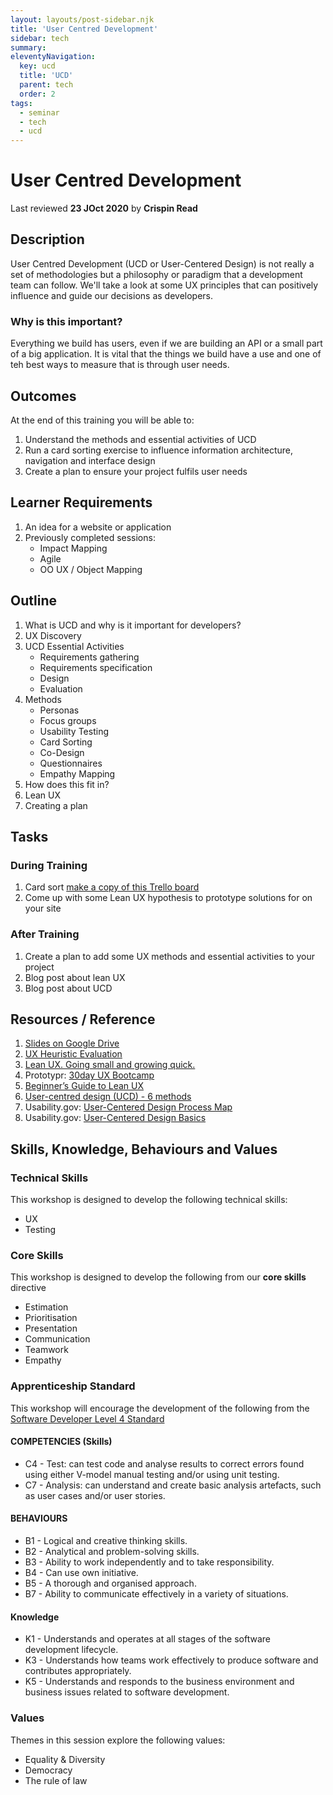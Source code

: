 ```yaml
---
layout: layouts/post-sidebar.njk
title: 'User Centred Development'
sidebar: tech
summary: 
eleventyNavigation:
  key: ucd
  title: 'UCD'
  parent: tech
  order: 2
tags:
  - seminar
  - tech
  - ucd
---
```

# User Centred Development
Last reviewed **23 JOct 2020** by **Crispin Read**

## Description
User Centred Development (UCD or User-Centered Design) is not really a set of methodologies but a philosophy or paradigm that a development team can follow. We'll take a look at some UX principles that can positively influence and guide our decisions as developers.

### Why is this important?
Everything we build has users, even if we are building an API or a small part of a big application. It is vital that the things we build have a use and one of teh best ways to measure that is through user needs.

## Outcomes

At the end of this training you will be able to:
1. Understand the methods and essential activities of UCD
1. Run a card sorting exercise to influence information architecture, navigation and interface design
1. Create a plan to ensure your project fulfils user needs

## Learner Requirements

1. An idea for a website or application
1. Previously completed sessions:
    - Impact Mapping
    - Agile
    - OO UX / Object Mapping

## Outline

1. What is UCD and why is it important for developers?
1. UX Discovery
1. UCD Essential Activities
    - Requirements gathering
    - Requirements specification
    - Design
    - Evaluation
1. Methods
    - Personas
    - Focus groups
    - Usability Testing
    - Card Sorting
    - Co-Design
    - Questionnaires
    - Empathy Mapping    
1. How does this fit in?
1. Lean UX
1. Creating a plan

## Tasks

### During Training
1. Card sort [make a copy of this Trello board](https://trello.com/b/tb1YTWlV/card-sort)
1. Come up with some Lean UX hypothesis to prototype solutions for on your site

### After Training
1. Create a plan to add some UX methods and essential activities to your project
2. Blog post about lean UX
3. Blog post about UCD

## Resources / Reference

1. [Slides on Google Drive](https://docs.google.com/presentation/d/1IWGvjNudejZyn6J3AVNW1NedbGC0eN7IKX0C5xcjYog/edit#slide=id.p)
1. [UX Heuristic Evaluation](https://uxknowledgebase.com/heuristic-evaluation-897bcd3ffcf4)
1. [Lean UX. Going small and growing quick.](https://blog.prototypr.io/lean-ux-going-small-and-growing-quicker-2b3a9f98d96)
1. Prototypr: [30day UX Bootcamp](https://blog.prototypr.io/https-blog-prototypr-io-ux-bootcamp-3/home)
1. [Beginner’s Guide to Lean UX](https://blog.prototypr.io/beginners-guide-to-lean-ux-defined-explained-228d18940acb)
1. [User-centred design (UCD) - 6 methods](https://www.webcredible.com/blog/user-centered-design-ucd-6-methods/)
1. Usability.gov: [User-Centered Design Process Map](https://www.usability.gov/how-to-and-tools/resources/ucd-map.html)
1. Usability.gov: [User-Centered Design Basics](https://www.usability.gov/what-and-why/user-centered-design.html)


## Skills, Knowledge, Behaviours and Values

### Technical Skills

This workshop is designed to develop the following technical skills:

* UX
* Testing

### Core Skills

This workshop is designed to develop the following from our **core skills** directive

* Estimation
* Prioritisation
* Presentation
* Communication
* Teamwork
* Empathy

### Apprenticeship Standard

This workshop will encourage the development of the following from the [Software Developer Level 4 Standard](https://www.instituteforapprenticeships.org/apprenticeship-standards/software-developer/)

#### COMPETENCIES (Skills)
 * C4 - Test: can test code and analyse results to correct errors found using either V-model manual testing and/or using unit testing.
 * C7 - Analysis: can understand and create basic analysis artefacts, such as user cases and/or user stories.

#### BEHAVIOURS 
 * B1  - Logical and creative thinking skills.
 * B2  - Analytical and problem-solving skills.
 * B3  - Ability to work independently and to take responsibility.
 * B4  - Can use own initiative.
 * B5  - A thorough and organised approach.
 * B7  - Ability to communicate effectively in a variety of situations.


#### Knowledge
 * K1 - Understands and operates at all stages of the software development lifecycle.
 * K3 - Understands how teams work effectively to produce software and contributes appropriately.
 * K5 - Understands and responds to the business environment and business issues related to software development.


### Values
Themes in this session explore the following values:
* Equality & Diversity
* Democracy
* The rule of law

